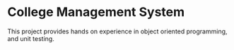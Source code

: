 # College Management System

This project provides hands on experience in object oriented programming, and unit testing. 